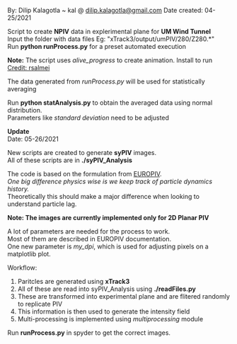 By: Dilip Kalagotla ~ kal @ dilip.kalagotla@gmail.com
Date created: 04-25/2021

Script to create **NPIV** data in explerimental plane for **UM Wind Tunnel**<br />
Input the folder with data files Eg: "xTrack3/output/umPIV/280/Z280.\*"<br />
Run **python runProcess.py** for a preset automated execution<br />

**Note:** The script uses *alive_progress* to create animation. Install to run<br />
[Credit: rsalmei](https://github.com/rsalmei/alive-progress)<br />

The data generated from *runProcess.py* will be used for statistically averaging<br />

Run **python statAnalysis.py** to obtain the averaged data using normal distribution.<br />
Parameters like *standard deviation* need to be adjusted<br />


**Update**<br />
Date: 05-26/2021<br />

New scripts are created to generate **syPIV** images.<br />
All of these scripts are in **./syPIV_Analysis**<br />

The code is based on the formulation from [EUROPIV](https://link.springer.com/chapter/10.1007/978-3-642-18795-7_11).<br />
*One big difference physics wise is we keep track of particle dynamics history.*<br />
Theoretically this should make a major difference when looking to understand particle lag.<br />

**Note: The images are currently implemented only for 2D Planar PIV**

A lot of parameters are needed for the process to work.<br />
Most of them are described in EUROPIV documentation.<br />
One new parameter is *my_dpi*, which is used for adjusting pixels on a matplotlib plot.<br />

Workflow:
1. Paritcles are generated using **xTrack3**
2. All of these are read into syPIV_Analysis using **./readFiles.py**
3. These are transformed into experimental plane and are flitered randomly to replicate PIV
4. This information is then used to generate the intensity field
5. Multi-processing is implemented using *multiprocessing* module

Run **runProcess.py** in spyder to get the correct images.
